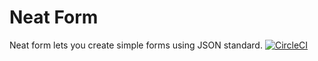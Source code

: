 # Neat Form

Neat form lets you create simple forms using JSON standard.
[![CircleCI](https://circleci.com/gh/ellykits/NeatForm/tree/master.svg?style=svg)](https://circleci.com/gh/ellykits/NeatForm/tree/master)